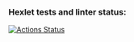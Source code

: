 ### Hexlet tests and linter status:
[![Actions Status](https://github.com/nyamirova/qa-engineer-project-85/actions/workflows/hexlet-check.yml/badge.svg)](https://github.com/nyamirova/qa-engineer-project-85/actions)